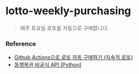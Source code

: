 # lotto-weekly-purchasing
> 매주 토요일 로또를 자동으로 구매합니다.

### Reference
- [Github Actions으로 로또 자동 구매하기 (지속적 로또)](https://velog.io/@king/githubactions-lotto) 
- [동행복권 비공식 API (Python)](https://github.com/roeniss/dhlottery-api)
